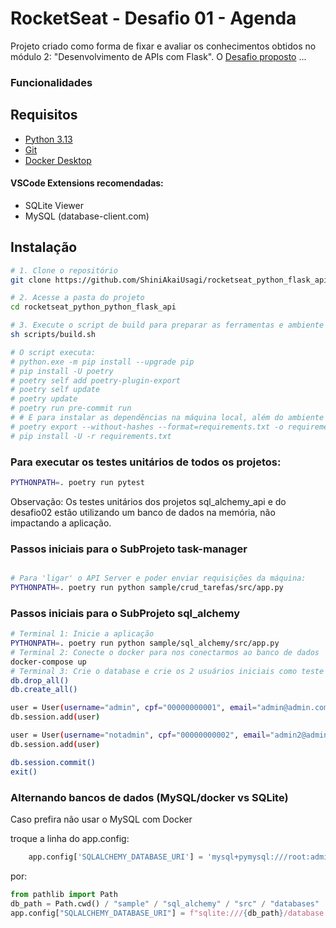 # RocketSeat - Desafio 01 - Agenda

Projeto criado como forma de fixar e avaliar os conhecimentos obtidos no módulo 2: "Desenvolvimento de APIs com Flask".
O [Desafio proposto](Desafio02.txt) ...

### Funcionalidades


## Requisitos

- [Python 3.13](https://www.python.org/downloads/)
- [Git](https://git-scm.com/downloads)
- [Docker Desktop](https://docs.docker.com/desktop/)

#### VSCode Extensions recomendadas:
- SQLite Viewer
- MySQL (database-client.com)

## Instalação

```bash
# 1. Clone o repositório
git clone https://github.com/ShiniAkaiUsagi/rocketseat_python_flask_api.git

# 2. Acesse a pasta do projeto
cd rocketseat_python_python_flask_api

# 3. Execute o script de build para preparar as ferramentas e ambiente
sh scripts/build.sh

# O script executa:
# python.exe -m pip install --upgrade pip
# pip install -U poetry
# poetry self add poetry-plugin-export
# poetry self update
# poetry update
# poetry run pre-commit run
# # E para instalar as dependências na máquina local, além do ambiente virtual:
# poetry export --without-hashes --format=requirements.txt -o requirements.txt
# pip install -U -r requirements.txt

```

### Para executar os testes unitários de todos os projetos:
```bash
PYTHONPATH=. poetry run pytest
```
Observação: Os testes unitários dos projetos sql_alchemy_api e do desafio02
    estão utilizando um banco de dados na memória, não impactando a aplicação.

### Passos iniciais para o SubProjeto task-manager
```bash

# Para 'ligar' o API Server e poder enviar requisições da máquina:
PYTHONPATH=. poetry run python sample/crud_tarefas/src/app.py
```


### Passos iniciais para o SubProjeto sql_alchemy
```bash
# Terminal 1: Inicie a aplicação
PYTHONPATH=. poetry run python sample/sql_alchemy/src/app.py
# Terminal 2: Conecte o docker para nos conectarmos ao banco de dados
docker-compose up
# Terminal 3: Crie o database e crie os 2 usuários iniciais como teste
db.drop_all()
db.create_all()

user = User(username="admin", cpf="00000000001", email="admin@admin.com", password="12345", role="admin")
db.session.add(user)

user = User(username="notadmin", cpf="00000000002", email="admin2@admin.com", password="12345", role="user")
db.session.add(user)

db.session.commit()
exit()
```

### Alternando bancos de dados (MySQL/docker vs SQLite)
Caso prefira não usar o MySQL com Docker

troque a linha do app.config:
```python
    app.config['SQLALCHEMY_DATABASE_URI'] = 'mysql+pymysql:///root:admin123@127.0.0.1:3306/flask-crud'
```
por:
```python
from pathlib import Path
db_path = Path.cwd() / "sample" / "sql_alchemy" / "src" / "databases"
app.config["SQLALCHEMY_DATABASE_URI"] = f"sqlite:///{db_path}/database.db"
```
